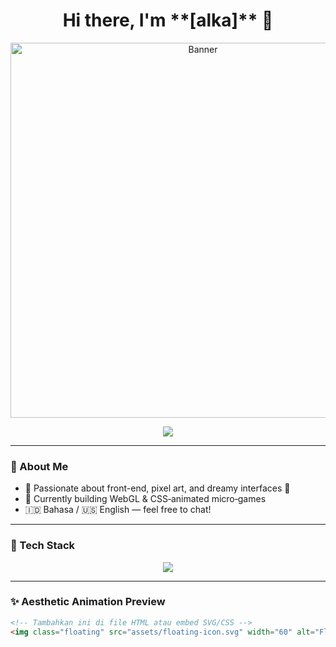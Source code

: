<h1 align="center">Hi there, I'm **[alka]** 👋</h1>

<p align="center">
  <img src="assets/banner.png" alt="Banner" width="600"/>
</p>

<p align="center">
  <img src="https://readme-typing-svg.herokuapp.com?font=Fira+Code&size=24&duration=4000&pause=1500&center=true&vCenter=true&color=9b59b6&width=480&lines=Welcome+to+my+purple+space!;Web+Dev+|+Pixel+Artist+|+Dreamer;" />
</p>

---

### 🔧 About Me
- 🌌 Passionate about front-end, pixel art, and dreamy interfaces 🎨
- 👾 Currently building WebGL & CSS‑animated micro‑games
- 🇮🇩 Bahasa / 🇺🇸 English — feel free to chat!

---

### 🚀 Tech Stack

<p align="center">
  <img src="https://skillicons.dev/icons?i=html,css,js,react,ts,figma" />
</p>

---

### ✨ Aesthetic Animation Preview

```html
<!-- Tambahkan ini di file HTML atau embed SVG/CSS -->
<img class="floating" src="assets/floating-icon.svg" width="60" alt="Floating icon"/>
